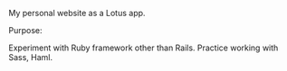 My personal website as a Lotus app. 

Purpose:

Experiment with Ruby framework other than Rails.
Practice working with Sass, Haml.

